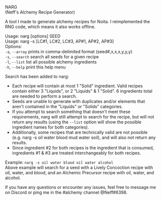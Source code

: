 NARG  
(Neff's Alchemy Recipe Generator)  
  
A tool I made to generate alchemy recipes for Noita. I reimplemented the RNG code, which means it also works offline.  
  
Usage: narg [options] SEED  
Usage: narg -s [LC#1, LC#2, LC#3, AP#1, AP#2, AP#3]  
Options:  
    `-a`, `--array`         prints in comma-delimited format (seed#,x,x,x,y,y,y)  
    `-s`, `--search`        search all seeds for a given recipe  
    `-l`, `--list`          list all possible alchemy ingredients  
    `-h`, `--help`          print this help menu  
  
Search has been added to narg:  
 - Each recipe will contain at most 1 "Solid" ingredient. Valid recipes contain either 3 "Liquids", or 2 "Liquids" & 1 "Solid". 6 ingredients total are needed to perform a search.  
 - Seeds are unable to generate with duplicates and/or elements that aren't contained in the "Liquids" or "Solids" categories.  
 - If you attempt to search something that doesn't meet these requirements, narg will still attempt to search for the recipe, but will not return any results (using the `--list` option will show the possible ingredient names for both categories).  
 - Additionally, some recipes that are technically valid are not possible (e.g. narg -s oil water blood mud water soil), and will also not return any results.  
 - Since ingredient #2 for both recipes is the ingredient that is consumed, ingredients #1 & #3 are treated interchangeably for both recipes.  
  
  
  Example: `narg -s oil water blood oil water alcohol`  
Above example will search for a seed with a Lively Concoction recipe with oil, water, and blood, and an Alchemic Precursor recipe with oil, water, and alcohol.  
  
If you have any questions or encounter any issues, feel free to message me on Discord or ping me in the #alchemy channel @Neff#6398.